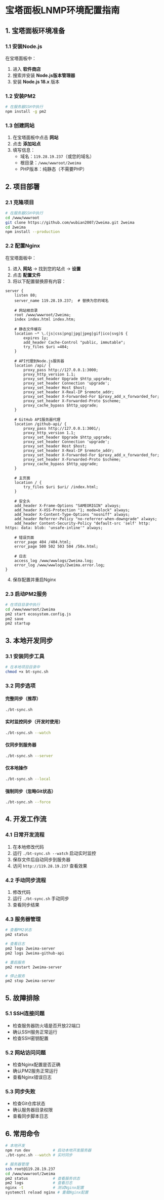 # 宝塔面板LNMP环境配置指南

## 1. 宝塔面板环境准备

### 1.1 安装Node.js
在宝塔面板中：
1. 进入 **软件商店**
2. 搜索并安装 **Node.js版本管理器**
3. 安装 **Node.js 18.x** 版本

### 1.2 安装PM2
```bash
# 在服务器SSH中执行
npm install -g pm2
```

### 1.3 创建网站
1. 在宝塔面板中点击 **网站**
2. 点击 **添加站点**
3. 填写信息：
   - 域名：`119.28.19.237`（或您的域名）
   - 根目录：`/www/wwwroot/2weima`
   - PHP版本：纯静态（不需要PHP）

## 2. 项目部署

### 2.1 克隆项目
```bash
# 在服务器SSH中执行
cd /www/wwwroot
git clone https://github.com/wubian2007/2weima.git 2weima
cd 2weima
npm install --production
```

### 2.2 配置Nginx
在宝塔面板中：
1. 进入 **网站** → 找到您的站点 → **设置**
2. 点击 **配置文件**
3. 将以下配置替换原有内容：

```nginx
server {
    listen 80;
    server_name 119.28.19.237;  # 替换为您的域名
    
    # 网站根目录
    root /www/wwwroot/2weima;
    index index.html index.htm;
    
    # 静态文件缓存
    location ~* \.(js|css|png|jpg|jpeg|gif|ico|svg)$ {
        expires 1y;
        add_header Cache-Control "public, immutable";
        try_files $uri =404;
    }
    
    # API代理到Node.js服务器
    location /api/ {
        proxy_pass http://127.0.0.1:3000;
        proxy_http_version 1.1;
        proxy_set_header Upgrade $http_upgrade;
        proxy_set_header Connection 'upgrade';
        proxy_set_header Host $host;
        proxy_set_header X-Real-IP $remote_addr;
        proxy_set_header X-Forwarded-For $proxy_add_x_forwarded_for;
        proxy_set_header X-Forwarded-Proto $scheme;
        proxy_cache_bypass $http_upgrade;
    }
    
    # GitHub API服务器代理
    location /github-api/ {
        proxy_pass http://127.0.0.1:3001/;
        proxy_http_version 1.1;
        proxy_set_header Upgrade $http_upgrade;
        proxy_set_header Connection 'upgrade';
        proxy_set_header Host $host;
        proxy_set_header X-Real-IP $remote_addr;
        proxy_set_header X-Forwarded-For $proxy_add_x_forwarded_for;
        proxy_set_header X-Forwarded-Proto $scheme;
        proxy_cache_bypass $http_upgrade;
    }
    
    # 主页面
    location / {
        try_files $uri $uri/ /index.html;
    }
    
    # 安全头
    add_header X-Frame-Options "SAMEORIGIN" always;
    add_header X-XSS-Protection "1; mode=block" always;
    add_header X-Content-Type-Options "nosniff" always;
    add_header Referrer-Policy "no-referrer-when-downgrade" always;
    add_header Content-Security-Policy "default-src 'self' http: https: data: blob: 'unsafe-inline'" always;
    
    # 错误页面
    error_page 404 /404.html;
    error_page 500 502 503 504 /50x.html;
    
    # 日志
    access_log /www/wwwlogs/2weima.log;
    error_log /www/wwwlogs/2weima.error.log;
}
```

4. 保存配置并重启Nginx

### 2.3 启动PM2服务
```bash
# 在项目目录中执行
cd /www/wwwroot/2weima
pm2 start ecosystem.config.js
pm2 save
pm2 startup
```

## 3. 本地开发同步

### 3.1 安装同步工具
```bash
# 在本地项目目录中
chmod +x bt-sync.sh
```

### 3.2 同步选项

#### 完整同步（推荐）
```bash
./bt-sync.sh
```

#### 实时监控同步（开发时使用）
```bash
./bt-sync.sh --watch
```

#### 仅同步到服务器
```bash
./bt-sync.sh --server
```

#### 仅本地操作
```bash
./bt-sync.sh --local
```

#### 强制同步（忽略Git状态）
```bash
./bt-sync.sh --force
```

## 4. 开发工作流

### 4.1 日常开发流程
1. 在本地修改代码
2. 运行 `./bt-sync.sh --watch` 启动实时监控
3. 保存文件后自动同步到服务器
4. 访问 `http://119.28.19.237` 查看效果

### 4.2 手动同步流程
1. 修改代码
2. 运行 `./bt-sync.sh` 手动同步
3. 查看同步结果

### 4.3 服务器管理
```bash
# 查看PM2状态
pm2 status

# 查看日志
pm2 logs 2weima-server
pm2 logs 2weima-github-api

# 重启服务
pm2 restart 2weima-server

# 停止服务
pm2 stop 2weima-server
```

## 5. 故障排除

### 5.1 SSH连接问题
- 检查服务器防火墙是否开放22端口
- 确认SSH服务正常运行
- 检查SSH密钥配置

### 5.2 网站访问问题
- 检查Nginx配置是否正确
- 确认PM2服务正常运行
- 查看Nginx错误日志

### 5.3 同步失败
- 检查Git仓库状态
- 确认服务器目录权限
- 查看同步脚本日志

## 6. 常用命令

```bash
# 本地开发
npm run dev          # 启动本地开发服务器
./bt-sync.sh --watch # 实时同步

# 服务器管理
ssh root@119.28.19.237
cd /www/wwwroot/2weima
pm2 status           # 查看服务状态
pm2 logs             # 查看日志
nginx -t             # 测试Nginx配置
systemctl reload nginx # 重载Nginx配置
```
